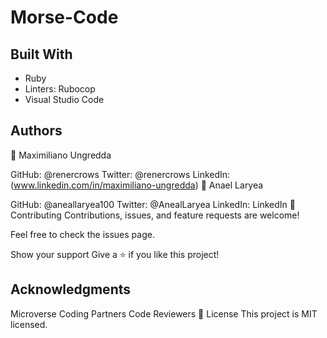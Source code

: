 # Morse-Code

## Built With
 - Ruby
 - Linters: Rubocop
 - Visual Studio Code

## Authors
👤 Maximiliano Ungredda

GitHub: @renercrows
Twitter: @renercrows
LinkedIn: (www.linkedin.com/in/maximiliano-ungredda)
👤 Anael Laryea

GitHub: @aneallaryea100
Twitter: @AnealLaryea
LinkedIn: LinkedIn
🤝 Contributing
Contributions, issues, and feature requests are welcome!

Feel free to check the issues page.

Show your support
Give a ⭐️ if you like this project!

## Acknowledgments
Microverse
Coding Partners
Code Reviewers
📝 License
This project is MIT licensed.
